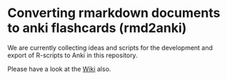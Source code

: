 # Converting rmarkdown documents to anki flashcards (rmd2anki)

We are currently collecting ideas and scripts for the development and export of R-scripts to Anki in this repository.

Please have a look at the [Wiki](https://github.com/henningsway/rmd2anki/wiki) also.